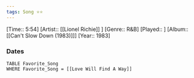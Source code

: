 ```yaml
---
tags: Song ⭐⭐ 
---
```

[Time:: 5:54]
[Artist:: [[Lionel Richie]] ]
[Genre:: R&B]
[Played:: ]
[Album:: [[Can't Slow Down (1983)]]]
[Year:: 1983]
### Dates
````dataview
TABLE Favorite_Song
WHERE Favorite_Song = [[Love Will Find A Way]]
````